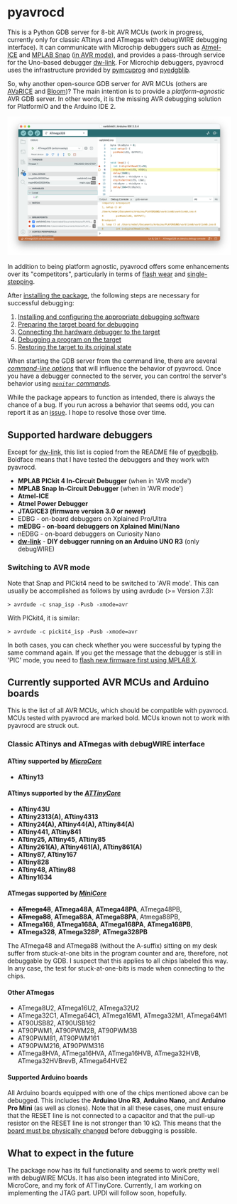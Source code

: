 #  pyavrocd

This is a Python GDB server for 8-bit AVR MCUs (work in progress, currently only for classic ATtinys and ATmegas with debugWIRE debugging interface). It can communicate with Microchip debuggers such as [Atmel-ICE](https://www.microchip.com/en-us/development-tool/atatmel-ice) and [MPLAB Snap](https://www.microchip.com/en-us/development-tool/pg164100) ([in AVR mode](#switching-to-avr-mode)), and provides a pass-through service for the Uno-based debugger [dw-link](https://github.com/felias-fogg/dw-link). For Microchip debuggers, pyavrocd uses the infrastructure provided by [pymcuprog](https://github.com/microchip-pic-avr-tools/pymcuprog) and [pyedgblib](https://github.com/microchip-pic-avr-tools/pyedbglib).

So, why another open-source GDB server for AVR MCUs (others are [AVaRICE](https://github.com/avrdudes/avarice) and [Bloom](https://bloom.oscillate.io))? The main intention is to provide a *platform-agnostic* AVR GDB server. In other words, it is the missing AVR debugging solution for PlatformIO and the Arduino IDE 2.

![ide2-6](https://raw.githubusercontent.com/felias-fogg/pyavrocd/refs/heads/main/docs/pics/ide2-6.png)

In addition to being platform agnostic, pyavrocd offers some enhancements over its "competitors", particularly in terms of [flash wear](https://arduino-craft-corner.de/index.php/2025/05/05/stop-and-go/) and [single-stepping](https://arduino-craft-corner.de/index.php/2025/03/19/interrupted-and-very-long-single-steps/).

After [installing the package](https://github.com/felias-fogg/pyavrocd/blob/main/INSTALL.md), the following steps are necessary for successful debugging:

1. [Installing and configuring the appropriate debugging software](https://github.com/felias-fogg/pyavrocd/blob/main/docs/debugging-software.md)
2. [Preparing the target board for debugging](https://github.com/felias-fogg/pyavrocd/blob/main/docs/board-preparation.md)
3. [Connecting the hardware debugger to the target](https://github.com/felias-fogg/pyavrocd/blob/main/docs/connect-to-target.md)
4. [Debugging a program on the target](https://github.com/felias-fogg/pyavrocd/blob/main/docs/usage.md)
5. [Restoring the target to its original state](https://github.com/felias-fogg/pyavrocd/blob/main/docs/restore-original-state.md)

When starting the GDB server from the command line, there are several *[command-line options](https://github.com/felias-fogg/pyavrocd/blob/main/docs/command-line-options.md)* that will influence the behavior of pyavrocd. Once you have a debugger connected to the server, you can control the server's behavior using *[`monitor` commands](https://github.com/felias-fogg/pyavrocd/blob/main/docs/monitor-commands.md).*

While the package appears to function as intended, there is always the chance of a bug. If you run across a behavior that seems odd, you can report it as an [issue](https://github.com/felias-fogg/pyavrocd/issues). I hope to resolve those over time.



## Supported hardware debuggers

Except for [dw-link](https://github.com/felias-fogg/dw-link), this list is copied from the README file of [pyedbglib](https://github.com/microchip-pic-avr-tools/pyedbglib). Boldface means that I have tested the debuggers and they work with pyavrocd.


* **MPLAB PICkit 4 In-Circuit Debugger** (when in 'AVR mode')
* **MPLAB Snap In-Circuit Debugger** (when in 'AVR mode')
* **Atmel-ICE**
* **Atmel Power Debugger**
* **JTAGICE3 (firmware version 3.0 or newer)**
* EDBG - on-board debuggers on Xplained Pro/Ultra
* **mEDBG - on-board debuggers on Xplained Mini/Nano**
* nEDBG - on-board debuggers on Curiosity Nano
* **[dw-link](https://github.com/felias-fogg/dw-link)** - **DIY debugger running on an Arduino UNO R3** (only debugWIRE)

### Switching to AVR mode

Note that Snap and PICkit4 need to be switched to 'AVR mode'. This can usually be accomplished as follows by using avrdude (>= Version 7.3):

```
> avrdude -c snap_isp -Pusb -xmode=avr
```

With PICkit4, it is similar:

```
> avrdude -c pickit4_isp -Pusb -xmode=avr
```

In both cases, you can check whether you were successful by typing the same command again. If you get the message that the debugger is still in 'PIC' mode, you need to [flash new firmware first using MPLAB X](https://arduino-craft-corner.de/index.php/2025/04/16/snap-debugging-for-the-masses/#appendix-installing-a-recent-firmware-version).



## Currently supported AVR MCUs and Arduino boards

This is the list of all AVR MCUs, which should be compatible with pyavrocd. MCUs tested with pyavrocd are marked bold. MCUs known not to work with pyavrocd are struck out.

### Classic ATtinys and ATmegas with debugWIRE interface

#### ATtiny supported by [*MicroCore*](https://github.com/MCUdude/MicroCore)

- **ATtiny13**

#### ATtinys supported by the [*ATTinyCore*](https://github.com/SpenceKonde/ATTinyCore)

* **ATtiny43U**
* **ATtiny2313(A), ATtiny4313**
* **ATtiny24(A), ATtiny44(A), ATtiny84(A)**
* **ATtiny441, ATtiny841**
* **ATtiny25, ATtiny45**, **ATtiny85**
* **ATtiny261(A), ATtiny461(A), ATtiny861(A)**
* **ATtiny87, ATtiny167**
* **ATtiny828**
* **ATtiny48, ATtiny88**
* **ATtiny1634**

#### ATmegas supported by [*MiniCore*](https://github.com/MCUdude/MiniCore)

* <s>__ATmega48__</s>, __ATmega48A__, __ATmega48PA__, ATmega48PB,
* <s>__ATmega88__</s>, __ATmega88A__, __ATmega88PA__, Atmega88PB,
* __ATmega168__, __ATmega168A__, __ATmega168PA__, **ATmega168PB**,
* **ATmega328**, __ATmega328P__, **ATmega328PB**

The ATmega48 and ATmega88 (without the A-suffix) sitting on my desk suffer from stuck-at-one bits in the program counter and are, therefore, not debuggable by GDB. I suspect that this applies to all chips labeled this way. In any case, the test for stuck-at-one-bits is made when connecting to the chips.

#### Other ATmegas

* ATmega8U2, ATmega16U2, ATmega32U2
* ATmega32C1, ATmega64C1, ATmega16M1, ATmega32M1, ATmega64M1
* AT90USB82, AT90USB162
* AT90PWM1, AT90PWM2B, AT90PWM3B
* AT90PWM81, AT90PWM161
* AT90PWM216, AT90PWM316
* ATmega8HVA, ATmega16HVA, ATmega16HVB, ATmega32HVB, ATmega32HVBrevB, ATmega64HVE2

#### Supported Arduino boards

All Arduino boards equipped with one of the chips mentioned above can be debugged. This includes the **Arduino Uno R3**, **Arduino Nano**, and **Arduino Pro Mini** (as well as clones). Note that in all these cases, one must ensure that the RESET line is not connected to a capacitor and that the pull-up resistor on the RESET line is not stronger than 10 kΩ. This means that the [board must be physically changed](https://github.com/felias-fogg/pyavrocd/blob/main/docs/board-preparation.md) before debugging is possible.

<!--

### ATmegas with JTAG interface

*(not yet supported, but will be real soon)*

#### ATmegas supported by [*MightyCore*](https://github.com/MCUdude/MightyCore)

* ATmega16(A), ATmega32(A)
* ATmega164(P)(A), ATmega324(P)(A/B), ATmega644, ATmega1284

#### ATmegas supported by [*MegaCore*](https://github.com/MCUdude/MegaCore)

* ATmega64(A), ATmega128(A) (no SW breakpoints?)
* ATmega640, ATmega1280, ATmega2560
* ATmega1281, ATmega2561
* ATmega165(P)(A), ATmega325(P)(A), ATmega645(P)(A)
* ATmega169(P)(A), ATmega329(P)(A), ATmega649
* ATmega3250(P)(A), ATmega6450(P)(A)
* ATmega3290(P)(A), ATmega6490(P)(A)
* AT90CAN32, AT90CAN64, AT90CAN128

#### ATmega supported by [*MajorCore*](https://github.com/MCUdude/MajorCore)

* ATmega162

#### Other ATmegas

* AT90USB646, AT90USB647, AT90USB1286, AT90USB1287
* ATmega644rfr2, ATmega1284rfr2, ATmega2564rfr2
* ATmega64rfr2, ATmega128rfr2, ATmega256rfr2
* ATmega128rfa1
* ATmega16U4, ATmega32U4
* ATmega406

#### Supported Arduino boards

All boards with the chips listed above can be debugged. This is, in particular, the **Arduino Mega (2560)**, **Arduino Leonardo**, and **Arduino Micro**. Note that you should not connect any load to the JTAG lines. Furthermore, you must first enable the JTAG pins by ISP programming because on the Arduino boards, JTAG is disabled by default.

-->

## What to expect in the future

The package now has its full functionality and seems to work pretty well with debugWIRE MCUs. It has also been integrated into MiniCore, MicroCore, and my fork of ATTinyCore. Currently, I am working on implementing the JTAG part. UPDI will follow soon, hopefully.

